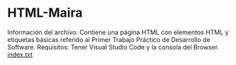# HTML-Maira
Información del archivo: Contiene una página HTML con elementos HTML y etiquetas básicas referido al Primer Trabajo Práctico de Desarrollo de Software.
Requisitos: Tener Visual Studio Code  y la consola del Browser.
[index.txt](https://github.com/user-attachments/files/16721382/index.txt)
